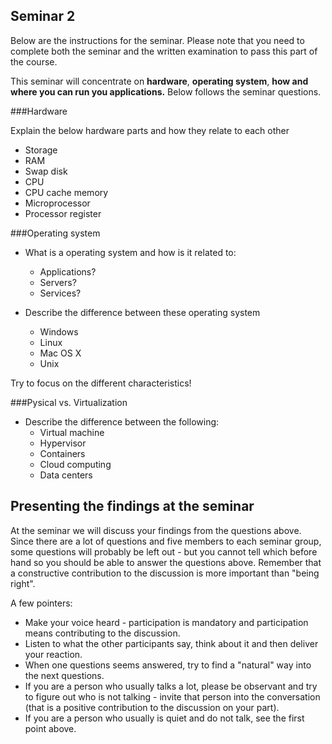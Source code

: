 ## Seminar 2
Below are the instructions for the seminar. Please note that you need to complete both the seminar and the written examination to pass this part of the course.

This seminar will concentrate on **hardware**, **operating system**, **how and where you can run you applications.**
Below follows the seminar questions.

###Hardware

Explain the below hardware parts and how they relate to each other
* Storage
* RAM
* Swap disk
* CPU
* CPU cache memory
* Microprocessor
* Processor register

###Operating system
* What is a operating system and how is it related to:
  * Applications?
  * Servers?
  * Services?
 
* Describe the difference between these operating system
  * Windows
  * Linux
  * Mac OS X
  * Unix
 
 Try to focus on the different characteristics!
 
 
###Pysical vs. Virtualization
* Describe the difference between the following:
  * Virtual machine
  * Hypervisor
  * Containers
  * Cloud computing
  * Data centers


## Presenting the findings at the seminar

At the seminar we will discuss your findings from the questions above. Since there are a lot of questions and five members to each seminar group, some questions will probably be left out - but you cannot tell which before hand so you should be able to answer the questions above. Remember that a constructive contribution to the discussion is more important than "being right".

A few pointers:

* Make your voice heard - participation is mandatory and participation means contributing to the discussion.
* Listen to what the other participants say, think about it and then deliver your reaction.
* When one questions seems answered, try to find a "natural" way into the next questions.
* If you are a person who usually talks a lot, please be observant and try to figure out who is not talking - invite that person into the conversation (that is a positive contribution to the discussion on your part).
* If you are a person who usually is quiet and do not talk, see the first point above.
